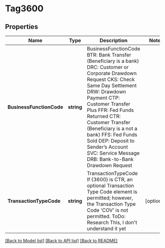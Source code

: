 # Tag3600

## Properties
Name | Type | Description | Notes
------------ | ------------- | ------------- | -------------
**BusinessFunctionCode** | **string** | BusinessFunctionCode BTR: Bank Transfer (Beneficiary is a bank) DRC: Customer or Corporate Drawdown Request CKS: Check Same Day Settlement DRW: Drawdown Payment CTP: Customer Transfer Plus FFR: Fed Funds Returned CTR: Customer Transfer (Beneficiary is a not a bank) FFS: Fed Funds Sold DEP: Deposit to Sender’s Account SVC: Service Message DRB: Bank-to-Bank Drawdown Request  | 
**TransactionTypeCode** | **string** | TransactionTypeCode If {3600} is CTR, an optional Transaction Type Code element is permitted; however, the Transaction Type Code &#39;COV&#39; is not permitted. ToDo: Research This, I don&#39;t understand it yet | [optional] 

[[Back to Model list]](../README.md#documentation-for-models) [[Back to API list]](../README.md#documentation-for-api-endpoints) [[Back to README]](../README.md)


